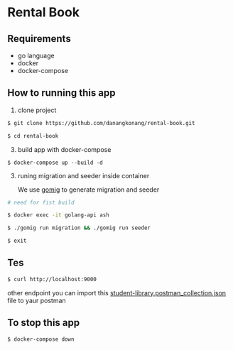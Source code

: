# Rental Book

## Requirements
- go language
- docker
- docker-compose

## How to running this app

1. clone project

```sh
$ git clone https://github.com/danangkonang/rental-book.git

$ cd rental-book
```

3. build app with docker-compose

```docker
$ docker-compose up --build -d
```

3. runing migration and seeder inside container

    We use [gomig](https://github.com/danangkonang/migration-go-cli) to generate migration and seeder

```bash
# need for fist build

$ docker exec -it golang-api ash

$ ./gomig run migration && ./gomig run seeder

$ exit
```

## Tes

```bash
$ curl http://localhost:9000

```
other endpoint you can import this [student-library.postman_collection.json](https://raw.githubusercontent.com/danangkonang/rental-book/master/student-library.postman_collection.json) file to yaur postman

## To stop this app
```docker
$ docker-compose down
```